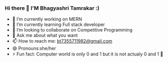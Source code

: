 ###                                                                Hi there 👋 I'M Bhagyashri Tamrakar :)

<!--
**BST82/BST82** is a ✨ _special_ ✨ repository because its `README.md` (this file) appears on your GitHub profile.

Here are some ideas to get you started:  -->

- 🔭 I’m currently working on MERN
- 🌱 I’m currently learning Full stack developer
- 👯 I’m looking to collaborate on Competitive Programming 
- 💬 Ask me about what you want 
- 📫 How to reach me: bt7355711982@gmail.com
- 😄 Pronouns:she/her
- ⚡ Fun fact: Computer world is only 0 and 1 but it is not actualy 0 and 1 🤔


